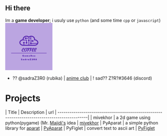 ## Hi there
Im a **game developer**;
i usuly use `python` (and some time `cpp` or `javascript`)
<img algin="right" width="30%" src="./icon.png">

- ?? @sadraZ3R0 (rubika) | [anime club](https://discord.gg/animeh) | ! sad?? Z?R?#3646 (discord)


Projects
========

| Title | Description | url 
| ---------------------------------------------------------------------------------------------|
| mivekhor | a 2d game using python(pygame) (Mr. [Majidi's](http://peymanmajidi.ir/) idea | [mivekhor](https://github.com/SadraZ3R0/mivekhor)
| PyAparat  | a simple python library for [aparat](https://aparat.com) | [PyAparat](https://github.com/SadraZ3R0/PyAparat)
| PyFiglet | convert text to ascii art | [PyFiglet](https://github.com/SadraZ3R0/Py-Figlet)
